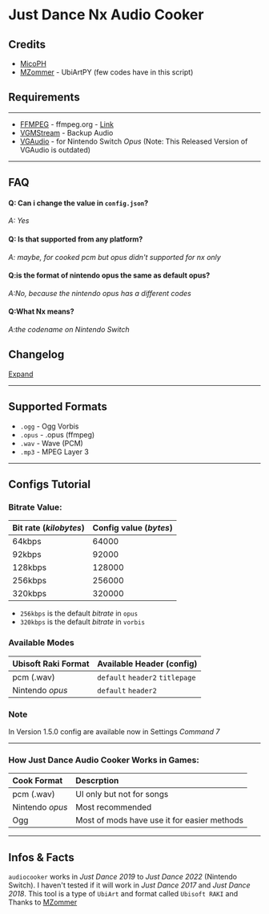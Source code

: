 # **Just Dance Nx Audio Cooker**

## Credits
- [MicoPH](https://github.com/MicoPH/)
- [MZommer](https://github.com/MZommer) - UbiArtPY (few codes have in this script)


## Requirements

---
- [FFMPEG](https://ffmpeg.org) -  ffmpeg.org - [Link](https://ffmpeg.org)
- [VGMStream](https://github.com/vgmstream/vgmstream) - Backup Audio
- [VGAudio](https://github.com/Thealexbarney/VGAudio) - for Nintendo Switch _Opus_ (Note: This Released Version of VGAudio is outdated)

---

## FAQ

#### Q: Can i change the value in `config.json`?

_A: Yes_

#### Q: Is that supported from any platform?

_A: maybe, for cooked pcm but opus didn't supported for nx only_

#### Q:is the format of nintendo opus the same as default opus?

_A:No, because the nintendo opus has a different codes_

#### Q:What Nx means?

_A:the codename on Nintendo Switch_


## Changelog

[Expand](https://github.com/MicoPH/Just-Dance-Nx-Audio-Cooker/blob/main/changelog.md)

---
## Supported Formats
- `.ogg` - Ogg Vorbis
- `.opus` - .opus (ffmpeg)
- `.wav` - Wave (PCM)
- `.mp3` - MPEG Layer 3

---

## Configs Tutorial
### Bitrate Value:
| Bit rate (_kilobytes_) | Config value (_bytes_)|
| :-----| :----------------- |
|64kbps | 64000
|92kbps | 92000
|128kbps | 128000
|256kbps | 256000 
|320kbps | 320000

- `256kbps` is the default _bitrate_ in `opus`
- `320kbps` is the default _bitrate_ in `vorbis`


### Available Modes
|Ubisoft Raki Format| Available Header (config)|
|:-----|:------|
|pcm (.wav) | `default` `header2` `titlepage`|
|Nintendo _opus_ | `default` `header2`|

### Note
In Version 1.5.0 config are available now in Settings _Command 7_

---
### How Just Dance Audio Cooker Works in Games:
|Cook Format| Descrption|
|:------|:-----|
|pcm (.wav)|UI only but not for songs|
|Nintendo _opus_|Most recommended|
|Ogg|Most of mods have use it for easier methods|

----
## Infos & Facts
`audiocooker` works in _Just Dance 2019_ to _Just Dance 2022_ (Nintendo Switch). I haven't tested if it will work in _Just Dance 2017_ and _Just Dance 2018_. This tool is a type of `UbiArt` and format called `Ubisoft RAKI` and Thanks to [MZommer](https://github.com/MZommer)
